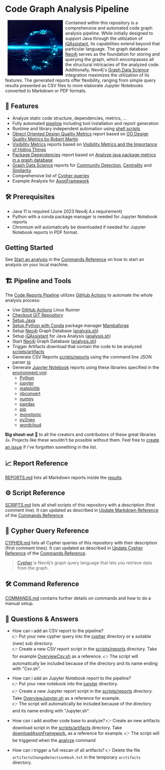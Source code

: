 # Code Graph Analysis Pipeline

<img src="./images/DALL-E-Mini-Graph-Pipeline-Logo.png" align="left" hspace="8" width="180">

Contained within this repository is a comprehensive and automated code graph analysis pipeline. While initially designed to support Java through the utilization of [jQAssistant](https://jqassistant.org/get-started), its capabilities extend beyond that particular language. The graph database [Neo4j](https://neo4j.com) serves as the foundation for storing and querying the graph, which encompasses all the structural intricacies of the analyzed code. Additionally, Neo4j's [Graph Data Science](https://neo4j.com/product/graph-data-science) integration maximizes the utilization of its features. The generated reports offer flexibility, ranging from simple query results presented as CSV files to more elaborate Jupyter Notebooks converted to Markdown or PDF formats.

## 🚀 Features

- Analyze static code structure, dependencies, metrics, ...
- Fully automated [pipeline](./.github/workflows/code-reports.yml) including tool installation and report generation
- Runtime and library independent automation using [shell scripts](./scripts/SCRIPTS.md)
- [Object Oriented Design Quality Metrics](./jupyter/ObjectOrientedDesignMetrics.ipynb) report based on [OO Design Quality Metrics by Robert Martin](https://www.semanticscholar.org/paper/OO-Design-Quality-Metrics-Martin-October/18acd7eb21b918c8a5f619157f7e4f6d451d18f8)
- [Visibility Metrics](./jupyter/VisibilityMetrics.ipynb) reports based on [Visibility Metrics and the Importance of Hiding Things](https://dzone.com/articles/visibility-metrics-and-the-importance-of-hiding-th)
- [Package Dependencies](./jupyter/PackageDependencies.ipynb) report based on [Analyze java package metrics in a graph database](https://joht.github.io/johtizen/data/2023/04/21/java-package-metrics-analysis.html)
- [Graph Data Science](https://neo4j.com/product/graph-data-science) reports for [Community Detection](./scripts/reports/CommunityCsv.sh), [Centrality](./scripts/reports/CommunityCsv.sh) and [Similarity](./scripts/reports/SimilarityCsv.sh)
- Comprehensive list of [Cypher queries](./cypher/CYPHER.md)
- Example Analysis for [AxonFramework](https://github.com/AxonFramework/AxonFramework)

## 🛠 Prerequisites

- Java 11 is required (June 2023 Neo4j 4.x requirement)
- Python with a conda package manager is needed for Jupyter Notebook reports
- Chromium will automatically be downloaded if needed for Jupyter Notebook reports in PDF format.

## Getting Started

See [Start an analysis](./COMMANDS.md#start-an-analysis) in the [Commands Reference](./COMMANDS.md) on how to start
an analysis on your local machine.

## 🏗 Pipeline and Tools

The [Code Reports Pipeline](./.github/workflows/code-reports.yml) utilizes [GitHub Actions](https://docs.github.com/de/actions) to automate the whole analysis process:

- Use [GitHub Actions](https://docs.github.com/de/actions) Linux Runner
- [Checkout GIT Repository](https://github.com/actions/checkout)
- [Setup Java](https://github.com/actions/setup-java)
- [Setup Python with Conda](https://github.com/conda-incubator/setup-miniconda) package manager [Mambaforge](https://github.com/conda-forge/miniforge#mambaforge)
- Setup [Neo4j](https://neo4j.com) Graph Database ([analysis.sh](./scripts/analysis/analyze.sh))
- Setup [jQAssistant](https://jqassistant.org/get-started) for Java Analysis ([analysis.sh](./scripts/analysis/analyze.sh))
- Start [Neo4j](https://neo4j.com) Graph Database ([analysis.sh](./scripts/analysis/analyze.sh))
- Trigger Artifacts download that contain the code to be analyzed [scripts/artifacts](./scripts/artifacts/)
- Generate CSV Reports [scripts/reports](./scripts/reports) using the command line JSON parser [jq](https://jqlang.github.io/jq)
- Generate [Jupyter Notebook](https://jupyter.org) reports using these libraries specified in the [environment.yml](./jupyter/environment.yml):
  - [Python](https://www.python.org)
  - [jupyter](https://jupyter.org)
  - [matplotlib](https://matplotlib.org)
  - [nbconvert](https://nbconvert.readthedocs.io)
  - [numpy](https://numpy.org)
  - [pandas](https://pandas.pydata.org)
  - [pip](https://pip.pypa.io/en/stable)
  - [monotonic](https://github.com/atdt/monotonic)
  - [py2neo](https://py2neo.org)
  - [wordcloud](https://github.com/amueller/word_cloud)

**Big shout-out** 📣 to all the creators and contributors of these great libraries 👍. Projects like these wouldn't be possible without them. Feel free to [create an issue](https://github.com/JohT/code-graph-analysis-pipeline/issues/new/choose) if i've forgotten something in the list. 

## 📈 Report Reference

[REPORTS.md](./reports/REPORTS.md) lists all Markdown reports inside the [results](./reports).

## ⚙️ Script Reference

[SCRIPTS.md](./scripts/SCRIPTS.md) lists all shell scripts of this repository with a description (first comment line). It can updated as described in [Update Markdown Reference](./COMMANDS.md#update-script-reference) of the [Commands Reference](./COMMANDS.md).

## 🔎 Cypher Query Reference

[CYPHER.md](./cypher/CYPHER.md) lists all Cypher queries of this repository with their description (first comment lines). It can updated as described in [Update Cypher Reference](./COMMANDS.md#update-cypher-reference) of the [Commands Reference](./COMMANDS.md).
> [Cypher](https://neo4j.com/docs/getting-started/cypher-intro) is Neo4j’s graph query language that lets you retrieve data from the graph.

## 🛠 Command Reference

[COMMANDS.md](./COMMANDS.md) contains further details on commands and how to do a manual setup.

## 🤔 Questions & Answers

- How can i add an CSV report to the pipeline?  
👉 Put your new cypher query into the [cypher](./cypher) directory or a suitable (new) sub directory.  
👉 Create a new CSV report script in the [scripts/reports](./scripts/reports/) directory. Take for example [OverviewCsv.sh](./scripts/reports/OverviewCsv.sh) as a reference.
👉 The script will automatically be included because of the directory and its name ending with "Csv.sh".

- How can i add an Jupyter Notebook report to the pipeline?  
👉 Put your new notebook into the [jupyter](./jupyter) directory.  
👉 Create a new Jupyter report script in the [scripts/reports](./scripts/reports/) directory. Take [OverviewJupyter.sh](./scripts/reports/OverviewJupyter.sh) as a reference for example.  
👉 The script will automatically be included because of the directory and its name ending with "Jupyter.sh".

- How can i add another code base to analyze?
👉 Create an new artifacts download script in the [scripts/artifacts](./scripts/artifacts) directory. Take [downloadAxonFramework.](./scripts/artifacts/downloadAxonFramework.sh) as a reference for example.
👉 The script will be triggered when the [analyze](./scripts/analysis/analyze.sh) command 

- How can i trigger a full rescan of all artifacts?
👉 Delete the file `artifactsChangeDetectionHash.txt` in the temporary `arctifacts` directory.
